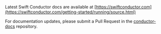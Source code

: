 
Latest Swift Conductor docs are available at [https://swiftconductor.com](https://swiftconductor.com/getting-started/running/source.html) 

For documentation updates, please submit a Pull Request in the [conductor-docs](https://github.com/swift-conductor/conductor-docs) repository. 
